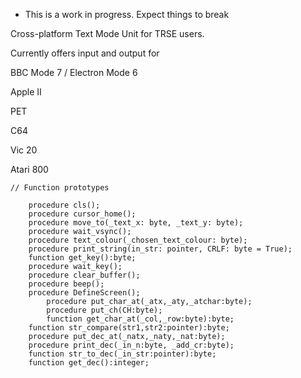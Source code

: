 * This is a work in progress. Expect things to break

Cross-platform Text Mode Unit for TRSE users.

Currently offers input and output for 

BBC Mode 7 / Electron Mode 6

Apple II

PET

C64

Vic 20

Atari 800

```
// Function prototypes

  	procedure cls();
	procedure cursor_home();
	procedure move_to(_text_x: byte, _text_y: byte);
	procedure wait_vsync();
	procedure text_colour(_chosen_text_colour: byte);
	procedure print_string(in_str: pointer, CRLF: byte = True);
	function get_key():byte;
	procedure wait_key();
	procedure clear_buffer();
	procedure beep();
	procedure DefineScreen();
        procedure put_char_at(_atx,_aty,_atchar:byte);
        procedure put_ch(CH:byte);
        function get_char_at(_col,_row:byte):byte;
	function str_compare(str1,str2:pointer):byte;
	procedure put_dec_at(_natx,_naty,_nat:byte);
	procedure print_dec(_in_n:byte, _add_cr:byte);
	function str_to_dec(_in_str:pointer):byte;
	function get_dec():integer;
```
